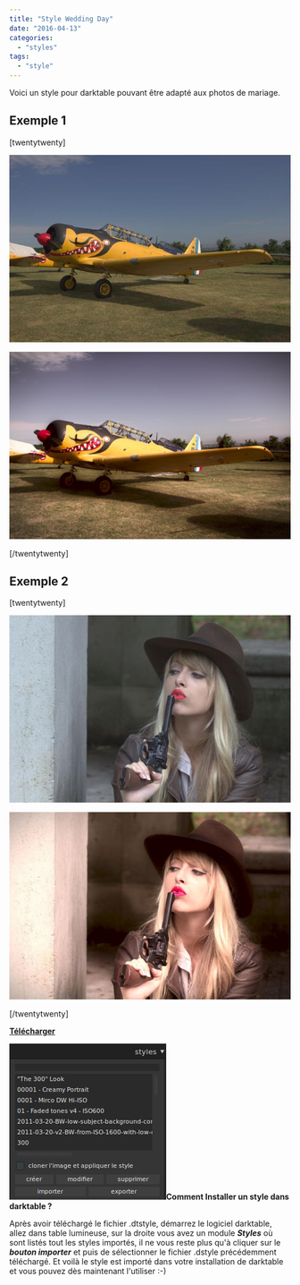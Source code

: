 ```yaml
---
title: "Style Wedding Day"
date: "2016-04-13"
categories: 
  - "styles"
tags: 
  - "style"
---
```


Voici un style pour darktable pouvant être adapté aux photos de mariage.

## Exemple 1

\[twentytwenty\]

![](images/original.jpeg)

![](images/wedding_day.jpeg)

\[/twentytwenty\]

## Exemple 2

\[twentytwenty\]

![](images/indy_girl.jpeg)

![](images/wedding_day2.jpeg)

\[/twentytwenty\]

 

**[Télécharger](/download/Styles/Wedding%20Day.dtstyle)**

 

**![installation-style](images/installation-style.jpeg)Comment Installer un style dans darktable ?**

Après avoir téléchargé le fichier .dtstyle, démarrez le logiciel darktable, allez dans table lumineuse, sur la droite vous avez un module **_Styles_** où sont listés tout les styles importés, il ne vous reste plus qu'à cliquer sur le _**bouton importer**_ et puis de sélectionner le fichier .dstyle précédemment téléchargé. Et voilà le style est importé dans votre installation de darktable et vous pouvez dès maintenant l'utiliser :-)
